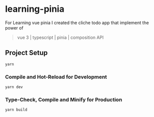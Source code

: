 # learning-pinia

For Learning vue pinia I created the cliche todo app that implement the power of
> vue 3 | typescript | pinia | composition API

## Project Setup
```sh
yarn
```

### Compile and Hot-Reload for Development
```sh
yarn dev
```

### Type-Check, Compile and Minify for Production
```sh
yarn build
```